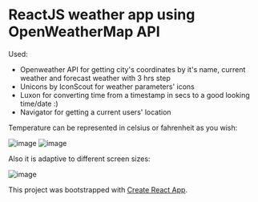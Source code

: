 # ReactJS weather app using OpenWeatherMap API

Used:
- Openweather API for getting city's coordinates by it's name, current weather and forecast weather with 3 hrs step
- Unicons by IconScout for weather parameters' icons
- Luxon for converting time from a timestamp in secs to a good looking time/date :)
- Navigator for getting a current users' location

Temperature can be represented in celsius or fahrenheit as you wish:

![image](https://user-images.githubusercontent.com/102738427/204082785-008f9f2c-629b-45c7-81b2-af9033c8873b.png)
![image](https://user-images.githubusercontent.com/102738427/204082833-6655fc59-fbfc-4455-9f17-f415a2bc8eb8.png)

Also it is adaptive to different screen sizes:

![image](https://user-images.githubusercontent.com/102738427/204083029-242625f0-537c-43fb-855e-c025fe70067a.png)


This project was bootstrapped with [Create React App](https://github.com/facebook/create-react-app).